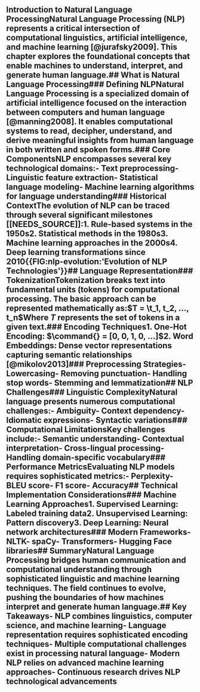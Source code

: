 ## Introduction to Natural Language ProcessingNatural Language Processing (NLP) represents a critical intersection of computational linguistics, artificial intelligence, and machine learning [@jurafsky2009]. This chapter explores the foundational concepts that enable machines to understand, interpret, and generate human language.## What is Natural Language Processing### Defining NLPNatural Language Processing is a specialized domain of artificial intelligence focused on the interaction between computers and human language [@manning2008]. It enables computational systems to read, decipher, understand, and derive meaningful insights from human language in both written and spoken forms.### Core ComponentsNLP encompasses several key technological domains:- Text preprocessing- Linguistic feature extraction- Statistical language modeling- Machine learning algorithms for language understanding### Historical ContextThe evolution of NLP can be traced through several significant milestones [[NEEDS_SOURCE]]:1. Rule-based systems in the 1950s2. Statistical methods in the 1980s3. Machine learning approaches in the 2000s4. Deep learning transformations since 2010{{FIG:nlp-evolution:'Evolution of NLP Technologies'}}## Language Representation### TokenizationTokenization breaks text into fundamental units (tokens) for computational processing. The basic approach can be represented mathematically as:$T = \t_1, t_2, ..., t_n\$Where $T$ represents the set of tokens in a given text.### Encoding Techniques1. **One-Hot Encoding**: $\command{} = [0, 0, 1, 0, ...]$2. **Word Embeddings**: Dense vector representations capturing semantic relationships [@mikolov2013]### Preprocessing Strategies- Lowercasing- Removing punctuation- Handling stop words- Stemming and lemmatization## NLP Challenges### Linguistic ComplexityNatural language presents numerous computational challenges:- Ambiguity- Context dependency- Idiomatic expressions- Syntactic variations### Computational LimitationsKey challenges include:- Semantic understanding- Contextual interpretation- Cross-lingual processing- Handling domain-specific vocabulary### Performance MetricsEvaluating NLP models requires sophisticated metrics:- Perplexity- BLEU score- F1 score- Accuracy## Technical Implementation Considerations### Machine Learning Approaches1. **Supervised Learning**: Labeled training data2. **Unsupervised Learning**: Pattern discovery3. **Deep Learning**: Neural network architectures### Modern Frameworks- NLTK- spaCy- Transformers- Hugging Face libraries## SummaryNatural Language Processing bridges human communication and computational understanding through sophisticated linguistic and machine learning techniques. The field continues to evolve, pushing the boundaries of how machines interpret and generate human language.## Key Takeaways- NLP combines linguistics, computer science, and machine learning- Language representation requires sophisticated encoding techniques- Multiple computational challenges exist in processing natural language- Modern NLP relies on advanced machine learning approaches- Continuous research drives NLP technological advancements